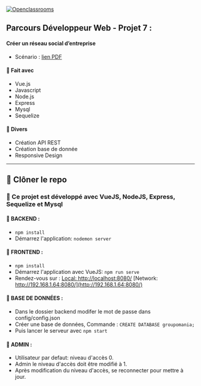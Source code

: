 [![Openclassrooms](https://1to1progress.fr/wp-content/uploads/2019/05/openclassrooms-e1557761236158.png)](https://openclassrooms.com)
## Parcours Développeur Web - Projet 7 :
#### Créer un réseau social d’entreprise

- Scénario : [lien PDF](https://github.com/Ambre1709/Projet_Final/blob/master/scenario.pdf)

#### 🔨 Fait avec
* Vue.js
* Javascript 
* Node.js
* Express
* Mysql
* Sequelize
#### 🔨 Divers
* Création API REST
* Création base de donnée
* Responsive Design

---

## 🔨 Clôner le repo

### 🔧 Ce projet est développé avec VueJS, NodeJS, Express, Sequelize et Mysql

#### 🚩 BACKEND :

- `npm install`
- Démarrez l'application: `nodemon server`

#### 🚩 FRONTEND :

- `npm install`
- Démarrez l'application avec VueJS: `npm run serve`
- Rendez-vous sur :
  [Local: http://localhost:8080/](http://localhost:8080/)
  [Network: http://192.168.1.64:8080/](http://192.168.1.64:8080/)

#### 💾 BASE DE DONNÉES :

- Dans le dossier backend modifer le mot de passe dans config/config.json
- Créer une base de données, Commande : `CREATE DATABASE groupomania;`
- Puis lancer le serveur avec `npm start`

#### 👷 ADMIN :

- Utilisateur par defaut: niveau d'accès 0.
- Admin le niveau d'accès doit être modifié à 1.
- Après modification du niveau d'accès, se reconnecter pour mettre à jour.
